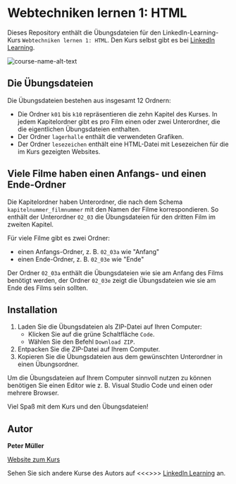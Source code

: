 # Webtechniken lernen 1: HTML
Dieses Repository enthält die Übungsdateien für den LinkedIn-Learning-Kurs `Webtechniken lernen 1: HTML`. Den Kurs selbst gibt es bei [LinkedIn Learning][lil-course-url].

![course-name-alt-text][lil-thumbnail-url] 


## Die Übungsdateien 
Die Übungsdateien bestehen aus insgesamt 12 Ordnern: 

- Die Ordner `k01` bis `k10` repräsentieren die zehn Kapitel des Kurses. In jedem Kapitelordner gibt es pro Film einen oder zwei Unterordner, die die eigentlichen Übungsdateien enthalten. 
- Der Ordner `lagerhalle` enthält die verwendeten Grafiken. 
- Der Ordner `lesezeichen` enthält eine HTML-Datei mit Lesezeichen für die im Kurs gezeigten Websites. 


## Viele Filme haben einen Anfangs- und einen Ende-Ordner 
Die Kapitelordner haben Unterordner, die nach dem Schema `kapitelnummer_filmnummer` mit den Namen der Filme korrespondieren. So enthält der Unterordner `02_03` die Übungsdateien für den dritten Film im zweiten Kapitel.

Für viele Filme gibt es zwei Ordner: 

- einen Anfangs-Ordner, z. B. `02_03a` wie "Anfang"
- einen Ende-Ordner, z. B. `02_03e` wie "Ende"

Der Ordner `02_03a` enthält die Übungsdateien wie sie am Anfang des Films benötigt werden, der Ordner `02_03e` zeigt die Übungsdateien wie sie am Ende des Films sein sollten. 


## Installation 
1. Laden Sie die Übungsdateien als ZIP-Datei auf Ihren Computer:   
    - Klicken Sie auf die grüne Schaltfläche `Code`.
    - Wählen Sie den Befehl `Download ZIP`. 
2. Entpacken Sie die ZIP-Datei auf Ihrem Computer. 
3. Kopieren Sie die Übungsdateien aus dem gewünschten Unterordner in einen Übungsordner. 

Um die Übungsdateien auf Ihrem Computer sinnvoll nutzen zu können benötigen Sie einen Editor wie z. B. Visual Studio Code und einen oder mehrere Browser. 

Viel Spaß mit dem Kurs und den Übungsdateien! 

## Autor
**Peter Müller**

[Website zum Kurs](https://html-und-css.de/)

Sehen Sie sich andere Kurse des Autors auf <<<<Link aktualisieren>>>> [LinkedIn Learning](https://www.linkedin.com/learning/instructors/name_des_autors?u=104) an.

[0]: # (Replace these placeholder URLs with actual course URLs)

[lil-course-url]: https://www.linkedin.com/learning/
[lil-thumbnail-url]: https://

